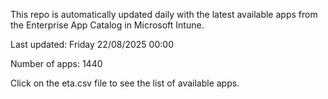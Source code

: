 This repo is automatically updated daily with the latest available apps from the Enterprise App Catalog in Microsoft Intune.

Last updated: Friday 22/08/2025 00:00

Number of apps: 1440

Click on the eta.csv file to see the list of available apps.
